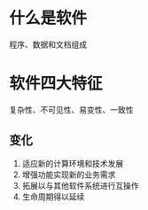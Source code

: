 # 什么是软件
程序、数据和文档组成
# 软件四大特征
复杂性、不可见性、易变性、一致性
## 变化
1. 适应新的计算环境和技术发展
2. 增强功能实现新的业务需求
3. 拓展以与其他软件系统进行互操作
4. 生命周期得以延续
